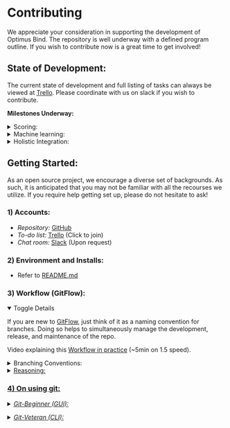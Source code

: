 # Contributing
We appreciate your consideration in supporting the development of Optimus Bind. The repository is well underway with a defined program outline. If you wish to contribute now is a great time to get involved!

## State of Development:
The current state of development and full listing of tasks can always be viewed at [Trello](https://trello.com/invite/b/V94BBx1d/4550ff50fe61eb27b8d304da57b00fe8/optimus-bind). Please coordinate with us on slack if you wish to contribute.

<strong>Milestones Underway:</strong>
<details>
<summary>Scoring:</summary>

-  IAlign.pl and ISAlign.pl first drafts are being finished up.
-  work on PSI-Blast and MSA is in progress!
    <img src="https://lh3.googleusercontent.com/Yl9t4Qm6OU5cUxEEDBkifFS3pSrJe73Kk_oLAfhPB99GxBd1KaSOSjo9c-bv-O-8kmi5DYyCCNoKGXh5NGaRfCzq6JrSK3YhfMHpI3KLYO-Lcd-AvNlTN1H-o7lxBqGa5wQ_BimykjymOLeUygJWYmew1OJ0AuprrLyfdazKZuhmYwKn2Z9JC-7f26N-LNYgaS-5Oa54J9C8N25dQWj7-kXjF5Cb0XwmgWJr4ceMlv8K2RH_3IIfaIiQSG2aj4ViigcHLrN7hd9BT4ZtMW5fWKHqTK1kinWa2YuSnJcmys6urgWEmjxb1XMo5YkBdquvKkYyUjTE-ckgHNh4uGhk4gjXWAHxWgo9Lir0KzRMRuzQw5Cy6DcfDf8aIosOebm0bFdFrK-3M4bETHZ1EPKKEh1fEPPpEVSpa2znHf9cpY0zEm7XjG7o-tVXw1GREqYg8HUBjNG3PY2fZaIP2QCuRb1e--UC9KVK13CosHqH4B5yi1uaiPyIbRDHjBO3XoCrEB7brNvNJTGvZpgiSgZ3Gy3_h2N8Xojk4tTwYmsHW4YydfDt6jNLhgBzWmmSJuCWyfYU_xi-J_78xG2LZpijTPlsPKGcG47bGnNant9ArlUJiA008DT9OH1pknzrGzxQYCp2QBJVa-IkeBH-fL2b9cnWudDaBbsFqQQ0T2I0-myFcwx1DR2S5HAMDDJ0GKhmqk1_5nBbop6xjyYj5uRIxNF0=w1420-h966-no">
    </details>

<details>
<summary> Machine learning:</summary>

- Scoring required first…
</details>

<details>
<summary> Holistic Integration:</summary>

-   Testing is in its infancy
-   Check 3rd party requirements
-   Code cleanup (just revising and reviewing)
</details>

## Getting Started:
As an open source project, we encourage a diverse set of backgrounds. As such, it is anticipated that you may not be familiar with all the recourses we utilize. If you require help getting set up, please do not hesitate to ask!

###  1) Accounts:
- *Repository:*  [GitHub](https://github.com/tcardlab/optimus_bind_sample)
- *To-do list:*  [Trello](https://trello.com/invite/b/V94BBx1d/4550ff50fe61eb27b8d304da57b00fe8/optimus-bind) (Click to join)
- *Chat room:*  [Slack](https://bioscienceclub.slack.com/messages/CHK7D10MN/details/) (Upon request)

### 2) Environment and Installs:
- Refer to [README.md](https://github.com/tcardlab/optimus_bind_sample#installing)

### 3) Workflow (GitFlow):
<details open><summary>Toggle Details</summary>

If you are new to [GitFlow](https://www.youtube.com/watch?v=aJnFGMclhU8&t=194), just think of it as a naming convention for branches. Doing so helps to simultaneously manage the development, release, and maintenance of the repo.

Video explaining this [Workflow in practice](https://www.youtube.com/watch?v=Lj_jAFwofLs) (~5min on 1.5 speed).

<details>
<summary>Branching Conventions:</summary>

*Core branches:* `master & develop` (do not commit to or duplicate these)

*Work branches:* `branchType/your-branch-title` (branchTypes blow)

<u>Master branches<u>
- `develop`
- `hotfix/... `

<u>Develop branches:<u>
 - `feature/... `
  - `bugfix/... `
  -  `release/...`
  <br></details>

<details>
<summary>Reasoning:</summary>

- Explicit/extensive workflow yields consistent practice & organized contributions
- Highly segmented development lends itself to well organized feature branches
- Not dependent upon the rapid development of continuous integration
</details>
</details>

### 4) On using git:
<details>
<summary><i>Git-Beginner (GUI):</i></summary>

If you have no Git/GitFlow experience and just want to get to work:
- [Github Desktop](https://desktop.github.com/)
  - [Setup](https://help.github.com/en/desktop/getting-started-with-github-desktop/setting-up-github-desktop)
    - The program itself is inherently directive, very easy to pick up.
    - [SourceTree](https://www.sourcetreeapp.com/)
      - [GitFlow-Intro](https://medium.com/@budioktaviyans/how-to-make-a-git-flow-using-sourcetree-20ab77fe6813)

As a beginner, there is no need to concern yourself with the specifics of GitFlow, just the proper naming conventions.

Fork
https://github.com/tcardlab/optimus_bind_sample/fork

<br></details>

<details>
<summary><i>Git-Veteran (CLI):</i></summary>

If you are new to command line git, review [here](https://dont-be-afraid-to-commit.readthedocs.io/en/latest/git/commandlinegit.html).
<h4>Feature Contribution:</h4>

Join as a contributor or [fork](https://github.com/tcardlab/optimus_bind_sample/fork).
```
0) Clone appropriate repo and enter directory

1) Open [develop] branch
    $ git checkout develop

2) Create new branch off [develop] (-b)
   Use one branch per feature / fix
       $ git checkout -b feature/your-branch-name

3) Commit changes in relevant chunks as work proceeds
    $ git commit -am 'short commit description'

4) Share code online
    $ git push origin your-branch-name

5) Submit changes (Performed on GitHub)
  # If Contributor:
      Submit pull request to [develop] branch

  # If Forked:
      Submit pull request of [your-branch-name]
          to original repo at [develop]
	  ```
	  [NOTE: Commits may occur after pull request](https://help.github.com/en/articles/committing-changes-to-a-pull-request-branch-created-from-a-fork). After code review, if changes need to be made, the pull request will automatically update with new commits. If you are to clone a forked directory, make sure you clone to a different directory than where you keep the original clone.

[GitFlow extensions](https://danielkummer.github.io/git-flow-cheatsheet/) may provide useful for anything more complex. Primarily in regard to more complex branch management and releases.
(Extensions currently maintained at: [GitFlow-avh](https://github.com/petervanderdoes/gitflow-avh))
<br></details>
[Pull request checklist](https://github.com/kylelobo/The-Documentation-Compendium/blob/master/en/PULL_REQUEST_TEMPLATE.md)

### 5) Style and Structure:
<details>
<summary><i>Codebase Structure:</i></summary>

Structure and organization is provided by [CookieCutter DataSci](https://drivendata.github.io/cookiecutter-data-science).

See [ReadMe](https://github.com/tcardlab/optimus_bind_sample#project-organization) for project outline.
</details>

<details>
<summary><i>Python:</i></summary>

Python submissions should follow [PEP8 guidelines](https://www.python.org/dev/peps/pep-0008/). Use a [PEP8 checker](http://pep8online.com/) or sufficient linter to ensure validity.

*Exception:* comment spacing may be multiple of 2 as it is useful for collapsing section within functions in IDE's.
 <br></details>

<details>
<summary><i>Commit Messages:</i></summary>

[Review  best practice here](https://gist.github.com/robertpainsi/b632364184e70900af4ab688decf6f53#file-commit-message-guidelines-md)

Please make use of commit [descriptions](https://stackoverflow.com/questions/9562304/git-github-commit-with-extended-message-description):
-   Describe why a change is being made.
-   How does it address the issue?
-   Do not assume the reviewer understands what the original problem was.
-   Do not assume the code is self-evident/self-documenting.
</details>

### 6) Testing:
<details>
<summary></summary>
IDK... refer to read me.~
lol
<br></details>


<br><br>
## While under development please refer the following topics to slack discussion:
### Testing
### File bug report
### Suggest new features